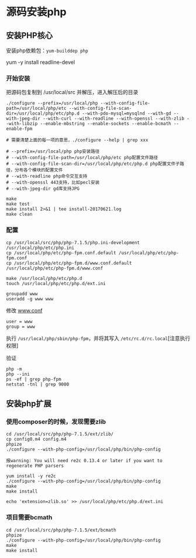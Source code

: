 # 源码安装php

## 安装PHP核心

安装php依赖包：`yum-builddep php`

yum -y install readline-devel

### 开始安装

把源码包复制到 /usr/local/src 并解压，进入解压后的目录

```
./configure --prefix=/usr/local/php --with-config-file-path=/usr/local/php/etc --with-config-file-scan-dir=/usr/local/php/etc/php.d --with-pdo-mysql=mysqlnd --with-gd --with-jpeg-dir --with-curl --with-readline --with-openssl --with-zlib --with-libzip --enable-mbstring --enable-sockets --enable-bcmath --enable-fpm

# 需要清楚上面的每一项的意思，./configure --help | grep xxx

# --prefix=/usr/local/php php安装路径
# --with-config-file-path=/usr/local/php/etc php配置文件路径
# --with-config-file-scan-dir=/usr/local/php/etc/php.d php配置文件子路径，分布各个模块的配置文件
# --with-readline php命令交互支持
# --with-openssl 443支持，比如pecl安装
# --with-jpeg-dir gd库支持JPG

make
make test
make install 2>&1 | tee install-20170621.log
make clean
```

### 配置

```
cp /usr/local/src/php/php-7.1.5/php.ini-development /usr/local/php/etc/php.ini
cp /usr/local/php/etc/php-fpm.conf.default /usr/local/php/etc/php-fpm.conf
cp /usr/local/php/etc/php-fpm.d/www.conf.default /usr/local/php/etc/php-fpm.d/www.conf

make /usr/local/php/etc/php.d
touch /usr/local/php/etc/php.d/ext.ini

groupadd www
useradd -g www www
```

修改 www.conf
```
user = www
group = www
```

执行 `/usr/local/php/sbin/php-fpm`，并将其写入 `/etc/rc.d/rc.local`[注意执行权限]

验证
```
php -m
php --ini
ps -ef | grep php-fpm
netstat -tnl | grep 9000
```

## 安装php扩展

### 使用composer的时候，发现需要zlib

```
cd /usr/local/src/php/php-7.1.5/ext/zlib/
cp config0.m4 config.m4
phpize
./configure --with-php-config=/usr/local/php/bin/php-config

报warning: You will need re2c 0.13.4 or later if you want to regenerate PHP parsers

yum install -y re2c
./configure --with-php-config=/usr/local/php/bin/php-config
make
make install

echo 'extension=zlib.so' >> /usr/local/php/etc/php.d/ext.ini
```

### 项目需要bcmath

```
cd /usr/local/src/php/php-7.1.5/ext/bcmath
phpize
./configure --with-php-config=/usr/local/php/bin/php-config
make
make install
```
